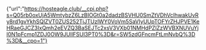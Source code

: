 {"url":"https://hosteagle.club/__cpi.php?s=Q05rb0oxUjA5WmtybzZ6LzBIOGt0a2dadzBSVHU0SmZtVDhVclhwakUvRy8rd1gvYkhSQlZVT0ZUS252TjJTUzlWY0VoVm5SaVIyUUpTOFYrZHJPVE1KeHRaeGJCZ3IxQmh2eEVZQ3BaSEJTc2xsV3VXb01NMHdPZlZzWVBXNUVuYjI0N1pFcmp1ZDJ0OW9JUllFSUl3PT0%3D&r=SW5zdGFncmFtLmNvbQ%3D%3D&__cpo=1"}
